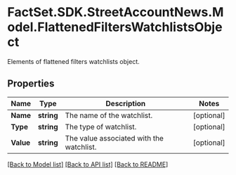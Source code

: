 # FactSet.SDK.StreetAccountNews.Model.FlattenedFiltersWatchlistsObject
Elements of flattened filters watchlists object.

## Properties

Name | Type | Description | Notes
------------ | ------------- | ------------- | -------------
**Name** | **string** | The name of the watchlist. | [optional] 
**Type** | **string** | The type of watchlist. | [optional] 
**Value** | **string** | The value associated with the watchlist. | [optional] 

[[Back to Model list]](../README.md#documentation-for-models) [[Back to API list]](../README.md#documentation-for-api-endpoints) [[Back to README]](../README.md)

